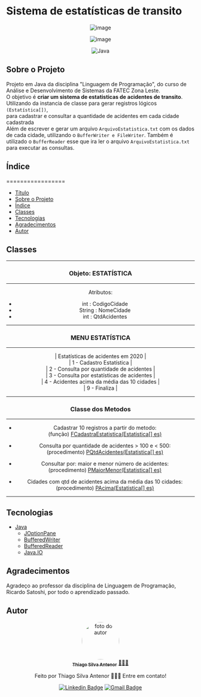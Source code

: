 # Sistema de estatísticas de transito

<div align="center">
  
![image](https://github.com/thiagosilvaantenor/Sistema_de_transito/assets/99970279/8ecaf147-1984-43da-99ec-345a28850773)

![image](https://github.com/thiagosilvaantenor/Sistema_de_transito/assets/99970279/8246ddff-ce1f-4dd3-abf9-f562d9800c42)

![Java](https://img.shields.io/badge/java-%23ED8B00.svg?style=for-the-badge&logo=openjdk&logoColor=white)
</div>
  
## Sobre o Projeto
Projeto em Java da disciplina "Linguagem de Programação", do curso de Análise e Desenvolvimento de Sistemas da FATEC Zona Leste.<br>
O objetivo é **criar um sistema de estatisticas de acidentes de transito**.<br> Utilizando da instancia de classe para gerar registros lógicos `(Estatística[])`,<br>para cadastrar e consultar a quantidade de acidentes em cada cidade cadastrada
<br>Além de escrever e gerar um arquivo `ArquivoEstatistica.txt` com os dados de cada cidade, utilizando o `BufferWriter e FileWriter`. Também é utilizado o `BufferReader` esse que ira ler o arquivo `ArquivoEstatistica.txt` para executar as consultas. 

## Índice
=================
<!--ts-->
* [Título](#sistema-de-estatísticas-de-transito)
* [Sobre o Projeto](#sobre-o-projeto)
* [Índice](#índice)
* [Classes](#classes)
* [Tecnologias](#tecnologias)
* [Agradecimentos](#agradecimentos)
* [Autor](#autor)
<!--te-->

## Classes
 <div align = "center">
<hr>
   <h3> Objeto: ESTATÍSTICA </h3>
<hr>
   Atributos:
   
* int : CodigoCidade
* String : NomeCidade
* int : QtdAcidentes 
   
<hr>
<h3>MENU ESTATÍSTICA</h3>
<hr>
<!--ts-->
| Estatísticas de acidentes em 2020
|<br>| 1 - Cadastro Estatística
|<br>| 2 - Consulta por quantidade de acidentes
|<br>| 3 - Consulta por estatísticas de acidentes
|<br>| 4 - Acidentes acima da média das 10 cidades
|<br>| 9 - Finaliza |
<!--te-->

<hr> 
<h3>Classe dos Metodos</h3>
<hr>

- Cadastrar 10 registros a partir do metodo:<br>
  (função) [ FCadastraEstatistica(Estatistica[] es)](https://github.com/thiagosilvaantenor/Sistema_de_transito/blob/main/src/ClasseMetodos.java)

- Consulta por quantidade de acidentes > 100 e < 500:<br>
  (procedimento) [PQtdAcidentes(Estatistica[] es)](https://github.com/thiagosilvaantenor/Sistema_de_transito/blob/main/src/ClasseMetodos.java)
  
- Consultar por:  maior e menor número de acidentes:<br>
  (procedimento) [PMaiorMenor(Estatistica[] es)](https://github.com/thiagosilvaantenor/Sistema_de_transito/blob/main/src/ClasseMetodos.java)
  
- Cidades com qtd de acidentes acima da média das 10 cidades:<br> 
  (procedimento) [PAcima(Estatistica[] es)](https://github.com/thiagosilvaantenor/Sistema_de_transito/blob/main/src/ClasseMetodos.java)
<hr>
  
</div>

## Tecnologias
- [Java](https://www.oracle.com/br/java/)
  - [JOptionPane](https://docs.oracle.com/javase/8/docs/api/javax/swing/JOptionPane.html)
  - [BufferedWriter](https://docs.oracle.com/javase/8/docs/api/java/io/BufferedWriter.html)
  - [BufferedReader](https://docs.oracle.com/javase/8/docs/api/java/io/BufferedReader.html)
  - [Java.IO](https://docs.oracle.com/javase/8/docs/api/java/io/package-summary.html)

## Agradecimentos
Agradeço ao professor da disciplina de Linguagem de Programação, Ricardo Satoshi, por todo o aprendizado passado.

## Autor
<div align="center">
<a href="https://www.linkedin.com/in/thiago-antenor/">
<img style="border-radius: 50%;" src="https://avatars.githubusercontent.com/u/99970279?v=4" width="100px;" alt="foto do autor"/>
 <br/>
 <sub><b>Thiago Silva Antenor</b></sub></a> <a href="https://www.linkedin.com/in/thiago-antenor/" title="Linkedin"> 🧑🏾‍💻</a>


Feito por Thiago Silva Antenor 👨🏾‍💻 Entre em contato!

[![Linkedin Badge](https://img.shields.io/badge/-Thiago-blue?style=flat-square&logo=Linkedin&logoColor=white&link=https://www.linkedin.com/in/thiago-antenor/)](https://www.linkedin.com/in/thiago-antenor/) 
[![Gmail Badge](https://img.shields.io/badge/-thiagoantenor31@gmail.com-c14438?style=flat-square&logo=Gmail&logoColor=white&link=mailto:thiagoantenor31.com)](mailto:thiagoantenor31.com)

</div>
